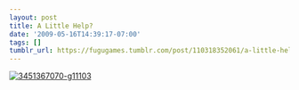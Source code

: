 ```yaml
---
layout: post
title: A Little Help?
date: '2009-05-16T14:39:17-07:00'
tags: []
tumblr_url: https://fugugames.tumblr.com/post/110318352061/a-little-help
---
```

[![3451367070-g11103](http://itshardtofondlepenguins.com/wp-content/uploads/2009/05/3451367070-g11103.jpg "3451367070-g11103")](http://www.wordseye.com/view-picture?sid=12945)
